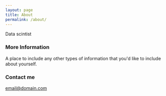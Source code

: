 ```yaml
---
layout: page
title: About
permalink: /about/
---
```


Data scintist

### More Information

A place to include any other types of information that you'd like to include about yourself.

### Contact me

[email@domain.com](mailto:email@domain.com)